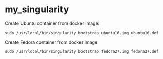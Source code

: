 # my_singularity

Create Ubuntu container from docker image:

    sudo /usr/local/bin/singularity bootstrap ubuntu16.img ubuntu16.def

Create Fedora container from docker image:

    sudo /usr/local/bin/singularity bootstrap fedora27.img fedora27.def

